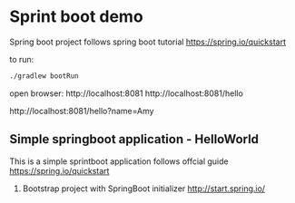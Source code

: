 # Sprint boot demo
Spring boot project follows spring boot tutorial https://spring.io/quickstart

to run:
```bash
./gradlew bootRun
```

open browser:
http://localhost:8081
http://localhost:8081/hello

http://localhost:8081/hello?name=Amy

## Simple springboot application - HelloWorld
This is a simple sprintboot application follows offcial guide https://spring.io/quickstart

1. Bootstrap project with SpringBoot initializer http://start.spring.io/
